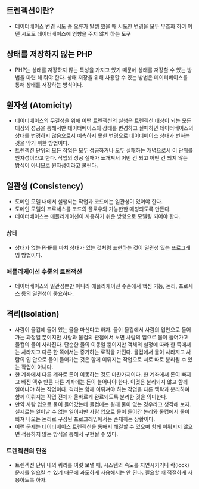 ## 트렌젝션이란?
- 데이터베이스 변경 시도 중 오류가 발생 했을 때 시도한 변경을 모두 무효화 하여 어떤 시도도 데이터베이스에 영향을 주지 않게 하는 도구

## 상태를 저장하지 않는 PHP
- PHP는 상태를 저장하지 않는 특성을 가지고 있기 때문에 상태를 저장할 수 있는 방법을 마련 해 줘야 한다. 상태 저장을 위해 사용할 수 있는 방법은 데이터베이스를 통해 상태를 저장하는 방식이다.

## 원자성 (Atomicity)
- 데이터베이스의 무결성을 위해 어떤 트렌젝션의 실행은 트렌젝션 대상이 되는 모든 대상의 성공을 통해서만 데이터베이스의 상태를 변경하고 실패하면 데이터베이스의 상태를 변경하지 않음으로서 예측하지 못한 변경으로 데이터베이스 상태가 변하는 것을 막기 위한 방법이다. 
- 트렌젝션 단위의 모든 작업은 모두 성공하거나 모두 실패하는 개념으로서 이 단위를 원자성이라고 한다. 작업의 성공 실패가 쪼개져서 어떤 건 되고 어떤 건 되지 않는 방식이 아니므로 원자성이라고 불린다.

## 일관성 (Consistency)
- 도메인 모델 내에서 실행되는 작업과 코드에는 일관성이 있어야 한다.
- 도메인 모델의 프로세스를 코드의 플로우와 가능한한 매칭되도록 만든다.
- 데이터베이스는 애플리케이션이 사용하기 쉬운 방향으로 모델링 되어야 한다.

### 상태
- 상태가 없는 PHP를 마치 상태가 있는 것처럼 표현하는 것이 일관성 있는 프로그래밍 방법이다.

### 애플리케이션 수준의 트랜잭션
- 데이터베이스의 일관성뿐만 아니라 애플리케이션 수준에서 핵심 기능, 논리, 프로세스 등의 일관성이 중요하다.

## 격리(Isolation)
- 사람이 물컵에 들어 있는 물을 마신다고 하자. 물이 물컵에서 사람의 입안으로 들어가는 과정일 뿐이지만 사람과 물컵의 관점에서 보면 사람의 입으로 물이 들어가고 물컵의 물이 사라진다. 단순한 물의 이동일 뿐이지만 객체의 설정에 따라 한 쪽에서는 사라지고 다른 한 쪽에서는 증가하는 로직을 가진다. 물컵에서 물이 사라지고 사람의 입 안으로 물이 들어가는 것은 함께 이뤄지는 작업으로 서로 따로 분리될 수 있는 작업이 아니다.
- 한 계좌에서 다른 계좌로 돈이 이동하는 것도 마찬가지이다. 한 계좌에서 돈이 빠지고 빠진 액수 만큼 다른 계좌에는 돈이 늘어나야 한다. 이것은 분리되지 않고 함께 일어나야 하는 작업이다. 격리는 함께 이뤄져야 하는 작업을 다른 맥락과 분리하여 함께 이뤄지는 작업 전체가 올바르게 완료되도록 분리한 것을 의미한다.
- 만약 사람 입으로 물이 들어갔는데 물컵에는 원래 물이 없는 경우라고 생각해 보자. 실제로는 일어날 수 없는 일이지만 사람 입으로 물이 들어간 논리와 물컵에서 물이 빠져 나오는 논리로 구성된 프로그래밍에서는 존재하는 상황이다.
- 이런 문제는 데이터베이스 트렌젝션을 통해서 해결할 수 있으며 함께 이뤄지지 않으면 적용하지 않는 방식을 통해서 구현될 수 있다.

### 트렌젝션의 단점
- 트렌젝션 단위 내의 쿼리를 여럿 보낼 때, 시스템의 속도를 지연시키거나 락(lock) 문제를 일으킬 수 있기 때문에 과도하게 사용해서는 안 된다. 필요할 때 적절하게 사용하도록 하자.


